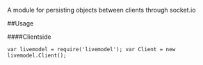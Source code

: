 A module for persisting objects between clients through socket.io

##Usage

####Clientside

`
    var livemodel = require('livemodel');
    var Client = new livemodel.Client();
`

